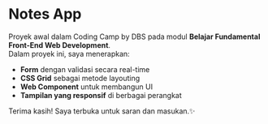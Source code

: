 # Notes App

Proyek awal dalam Coding Camp by DBS pada modul **Belajar Fundamental Front-End Web Development**.  
Dalam proyek ini, saya menerapkan:  

- **Form** dengan validasi secara real-time  
- **CSS Grid** sebagai metode layouting  
- **Web Component** untuk membangun UI  
- **Tampilan yang responsif** di berbagai perangkat  

Terima kasih! Saya terbuka untuk saran dan masukan.✨
